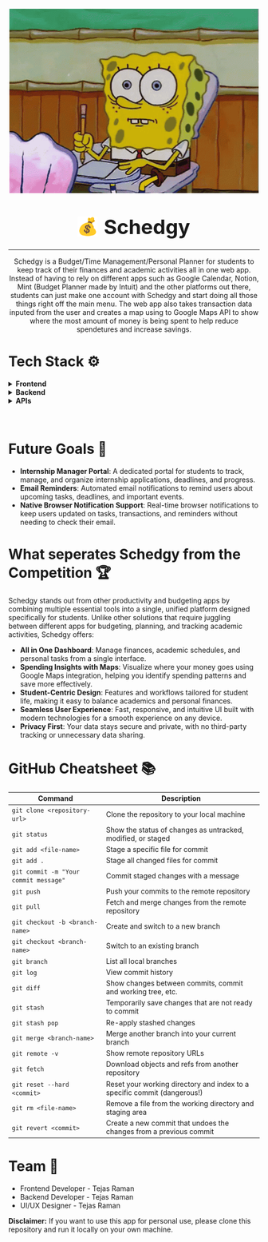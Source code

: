 <p align="center">
 <img src="spongebob-stress-image.gif" style="width: 500px; height: auto;">
</p>

<h1 align="center">
  <span style="display: inline-flex; align-items: center; gap: 12px;">
    <img src="client/public/icons/noto--money-bag.svg" alt="Schedgy Logo" width="40" height="40" style="vertical-align: middle;"/>
    <span style="font-size: 2.5rem; font-weight: bold; vertical-align: middle;">Schedgy</span>
  </span>
</h1>

---

<p align="center">
Schedgy is a Budget/Time Management/Personal Planner for students to keep track of their finances and academic activities all in one web app. Instead of having to rely on different apps such as Google Calendar, Notion, Mint (Budget Planner made by Intuit) and the other platforms out there, students can just make one account with Schedgy and start doing all those things right off the main menu. The web app also takes transaction data inputed from the user and creates a map using to Google Maps API to show where the most amount of money is being spent to help reduce spendetures and increase savings.
</p>

# Tech Stack ⚙️
<details>
  
**<summary>Frontend</summary>**

- **React with Vite**: Used as the main JavaScript library for building the user interface, with Vite providing fast development and build tooling.
- **TailwindCSS with Vite**: Utilized for rapid and responsive UI styling, allowing for utility-first CSS directly in component files.
- **Figma**: Served as the primary tool for designing UI/UX mockups and prototypes before implementation.
- **React App Router**: Handles client-side routing, enabling seamless navigation between different pages and views in the app.

</details>

<details>
  
**<summary>Backend</summary>**

- **Express**: Framework for building the RESTful API that powers the backend logic and handles HTTP requests.
- **Node**: JavaScript runtime environment used to run the backend server and manage dependencies.
- **MongoDB**: NoSQL database used to store user data, transactions, and other persistent information.
- **Nodemailer**: Library for sending emails from the backend, such as account verification or notifications.

</details>

<details style="padding-bottom: 2rem">
  
**<summary>APIs</summary>**

- **Google Maps API**: Integrated to visualize transaction locations on a map, helping users identify where they spend the most money.

</details>

# Future Goals 🥅

- **Internship Manager Portal**: A dedicated portal for students to track, manage, and organize internship applications, deadlines, and progress.
- **Email Reminders**: Automated email notifications to remind users about upcoming tasks, deadlines, and important events.
- **Native Browser Notification Support**: Real-time browser notifications to keep users updated on tasks, transactions, and reminders without needing to check their email.

# What seperates Schedgy from the Competition 🏆

Schedgy stands out from other productivity and budgeting apps by combining multiple essential tools into a single, unified platform designed specifically for students. Unlike other solutions that require juggling between different apps for budgeting, planning, and tracking academic activities, Schedgy offers:

- **All in One Dashboard**: Manage finances, academic schedules, and personal tasks from a single interface.
- **Spending Insights with Maps**: Visualize where your money goes using Google Maps integration, helping you identify spending patterns and save more effectively.
- **Student-Centric Design**: Features and workflows tailored for student life, making it easy to balance academics and personal finances.
- **Seamless User Experience**: Fast, responsive, and intuitive UI built with modern technologies for a smooth experience on any device.
- **Privacy First**: Your data stays secure and private, with no third-party tracking or unnecessary data sharing.

# GitHub Cheatsheet 📚

| Command | Description |
| ------- | ----------- |
| `git clone <repository-url>` | Clone the repository to your local machine |
| `git status` | Show the status of changes as untracked, modified, or staged |
| `git add <file-name>` | Stage a specific file for commit |
| `git add .` | Stage all changed files for commit |
| `git commit -m "Your commit message"` | Commit staged changes with a message |
| `git push` | Push your commits to the remote repository |
| `git pull` | Fetch and merge changes from the remote repository |
| `git checkout -b <branch-name>` | Create and switch to a new branch |
| `git checkout <branch-name>` | Switch to an existing branch |
| `git branch` | List all local branches |
| `git log` | View commit history |
| `git diff` | Show changes between commits, commit and working tree, etc. |
| `git stash` | Temporarily save changes that are not ready to commit |
| `git stash pop` | Re-apply stashed changes |
| `git merge <branch-name>` | Merge another branch into your current branch |
| `git remote -v` | Show remote repository URLs |
| `git fetch` | Download objects and refs from another repository |
| `git reset --hard <commit>` | Reset your working directory and index to a specific commit (dangerous!) |
| `git rm <file-name>` | Remove a file from the working directory and staging area |
| `git revert <commit>` | Create a new commit that undoes the changes from a previous commit |

# Team 👋

- Frontend Developer - Tejas Raman
- Backend Developer - Tejas Raman
- UI/UX Designer - Tejas Raman

**Disclaimer:** If you want to use this app for personal use, please clone this repository and run it locally on your own machine.


